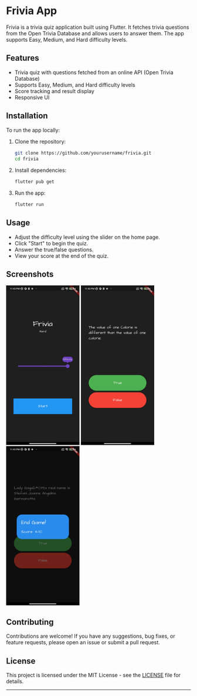 # Frivia App

Frivia is a trivia quiz application built using Flutter. It fetches trivia questions from the Open Trivia Database and allows users to answer them. The app supports Easy, Medium, and Hard difficulty levels.

## Features

- Trivia quiz with questions fetched from an online API (Open Trivia Database)
- Supports Easy, Medium, and Hard difficulty levels
- Score tracking and result display
- Responsive UI

## Installation

To run the app locally:

1. Clone the repository:

   ```bash
   git clone https://github.com/yourusername/frivia.git
   cd frivia

2. Install dependencies:

   ```bash
   flutter pub get
   ```

3. Run the app:

   ```bash
   flutter run
   ```

## Usage

- Adjust the difficulty level using the slider on the home page.
- Click "Start" to begin the quiz.
- Answer the true/false questions.
- View your score at the end of the quiz.

## Screenshots
<img src="assets/screenshots/home.jpg" alt="drawing" width="200"/>
<img src="assets/screenshots/question.jpg" alt="drawing" width="200"/>
<img src="assets/screenshots/results.jpg" alt="drawing" width="200"/>

## Contributing

Contributions are welcome! If you have any suggestions, bug fixes, or feature requests, please open an issue or submit a pull request.

## License

This project is licensed under the MIT License - see the [LICENSE](LICENSE) file for details.

---
